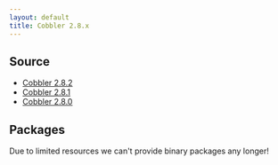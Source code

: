 ```yaml
---
layout: default
title: Cobbler 2.8.x
---
```


## Source

- [Cobbler 2.8.2](https://github.com/cobbler/cobbler/releases/tag/v2.8.2)
- [Cobbler 2.8.1](https://github.com/cobbler/cobbler/releases/tag/v2.8.1)
- [Cobbler 2.8.0](https://github.com/cobbler/cobbler/releases/tag/v2.8.0)


## Packages

Due to limited resources we can't provide binary packages any longer!

